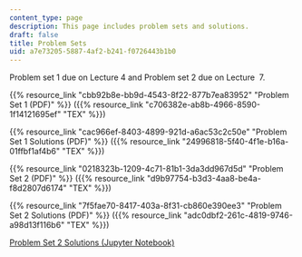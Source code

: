 ```yaml
---
content_type: page
description: This page includes problem sets and solutions.
draft: false
title: Problem Sets
uid: a7e73205-5887-4af2-b241-f0726443b1b0
---
```

Problem set 1 due on Lecture 4 and Problem set 2 due on Lecture  7.

{{% resource_link "cbb92b8e-bb9d-4543-8f22-877b7ea83952" "Problem Set 1 (PDF)" %}} ({{% resource_link "c706382e-ab8b-4966-8590-1f14121695ef" "TEX" %}})

{{% resource_link "cac966ef-8403-4899-921d-a6ac53c2c50e" "Problem Set 1 Solutions (PDF)" %}} ({{% resource_link "24996818-5f40-4f1e-b16a-01ffbf1af4b6" "TEX" %}})

{{% resource_link "0218323b-1209-4c71-81b1-3da3dd967d5d" "Problem Set 2 (PDF)" %}} ({{% resource_link "d9b97754-b3d3-4aa8-be4a-f8d2807d6174" "TEX" %}})

{{% resource_link "7f5fae70-8417-403a-8f31-cb860e390ee3" "Problem Set 2 Solutions (PDF)" %}} ({{% resource_link "adc0dbf2-261c-4819-9746-a98d13f116b6" "TEX" %}})

[Problem Set 2 Solutions (Jupyter Notebook)](https://nbviewer.org/urls/draft.ocw.mit.edu/courses/18-s096-matrix-calculus-for-machine-learning-and-beyond-january-iap-2023/mit18_s096iap23_pset2sol_i.ipynb)
